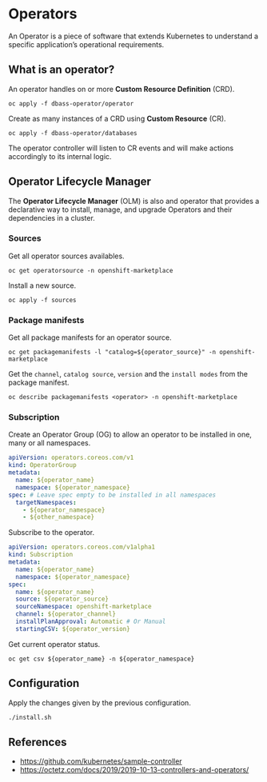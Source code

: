 # Operators

An Operator is a piece of software that extends Kubernetes to understand a specific application’s operational requirements.

## What is an operator?

An operator handles on or more **Custom Resource Definition** (CRD).

```
oc apply -f dbass-operator/operator
```

Create as many instances of a CRD using **Custom Resource** (CR).

```
oc apply -f dbass-operator/databases
```

The operator controller will listen to CR events and will make actions accordingly to its internal logic.

## Operator Lifecycle Manager

The **Operator Lifecycle Manager** (OLM) is also and operator that provides a declarative way to install, manage, and upgrade Operators and their dependencies in a cluster.

### Sources

Get all operator sources availables.

```
oc get operatorsource -n openshift-marketplace
```

Install a new source.

```
oc apply -f sources
```

### Package manifests

Get all package manifests for an operator source.

```
oc get packagemanifests -l "catalog=${operator_source}" -n openshift-marketplace
```

Get the `channel`, `catalog source`, `version` and the `install modes` from the package manifest.

```
oc describe packagemanifests <operator> -n openshift-marketplace
```

### Subscription

Create an Operator Group (OG) to allow an operator to be installed in one, many or all namespaces.

```yaml
apiVersion: operators.coreos.com/v1
kind: OperatorGroup
metadata:
  name: ${operator_name}
  namespace: ${operator_namespace}
spec: # Leave spec empty to be installed in all namespaces
  targetNamespaces:
    - ${operator_namespace}
    - ${other_namespace}
```

Subscribe to the operator.

```yaml
apiVersion: operators.coreos.com/v1alpha1
kind: Subscription
metadata:
  name: ${operator_name}
  namespace: ${operator_namespace}
spec:
  name: ${operator_name}
  source: ${operator_source}
  sourceNamespace: openshift-marketplace
  channel: ${operator_channel}
  installPlanApproval: Automatic # Or Manual
  startingCSV: ${operator_version}
```

Get current operator status.

```
oc get csv ${operator_name} -n ${operator_namespace}
```

## Configuration

Apply the changes given by the previous configuration.

```bash
./install.sh
```

## References

- https://github.com/kubernetes/sample-controller
- https://octetz.com/docs/2019/2019-10-13-controllers-and-operators/
